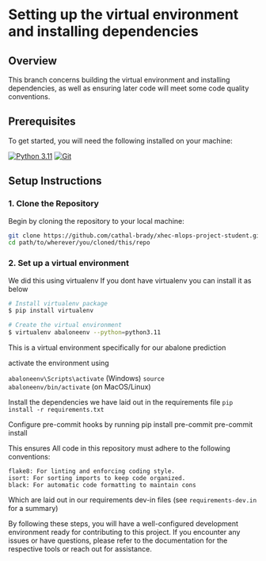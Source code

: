 # Setting up the virtual environment and installing dependencies

## Overview
This branch concerns building the virtual environment and installing dependencies, as well as ensuring later code will meet some code quality conventions.

## Prerequisites
To get started, you will need the following installed on your machine:

[![Python 3.11](https://img.shields.io/badge/Python-3.11-blue)](https://www.python.org/downloads/release/python-3110/)
[![Git](https://img.shields.io/badge/Git-Installed-green)](https://git-scm.com/downloads)

## Setup Instructions

### 1. Clone the Repository
Begin by cloning the repository to your local machine:

```bash
git clone https://github.com/cathal-brady/xhec-mlops-project-student.git
cd path/to/wherever/you/cloned/this/repo
```

### 2. Set up a virtual environment

We did this using virtualenv
If you dont have virtualenv you can install it as below
```bash
# Install virtualenv package
$ pip install virtualenv

# Create the virtual environment
$ virtualenv abaloneenv --python=python3.11
```

This is a virtual environment specifically for our abalone prediction

activate the environment using

<code>abaloneenv\Scripts\activate</code> (Windows)
<code>source abaloneenv/bin/activate</code> (on MacOS/Linux)

Install the dependencies we have laid out in the requirements file
<code>pip install -r requirements.txt</code>

Configure pre-commit hooks by running
pip install pre-commit
pre-commit install


This ensures All code in this repository must adhere to the following conventions:

    flake8: For linting and enforcing coding style.
    isort: For sorting imports to keep code organized.
    black: For automatic code formatting to maintain cons

Which are laid out in our requirements dev-in files (see <code>requirements-dev.in</code> for a summary)

By following these steps, you will have a well-configured development environment ready for contributing to this project. If you encounter any issues or have questions, please refer to the documentation for the respective tools or reach out for assistance.
